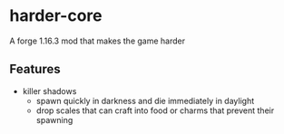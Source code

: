 # harder-core
 
A forge 1.16.3 mod that makes the game harder

## Features 
- killer shadows
    - spawn quickly in darkness and die immediately in daylight
    - drop scales that can craft into food or charms that prevent their spawning